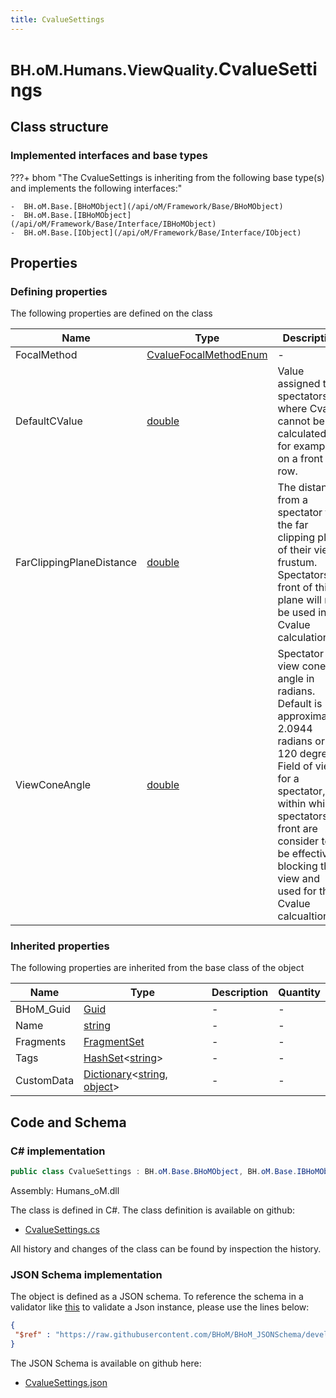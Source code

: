 ```yaml
---
title: CvalueSettings
---
```


# <small>BH.oM.Humans.ViewQuality.</small>**CvalueSettings**



## Class structure

### Implemented interfaces and base types

???+ bhom "The CvalueSettings is inheriting from the following base type(s) and implements the following interfaces:"

    -  BH.oM.Base.[BHoMObject](/api/oM/Framework/Base/BHoMObject)
    -  BH.oM.Base.[IBHoMObject](/api/oM/Framework/Base/Interface/IBHoMObject)
    -  BH.oM.Base.[IObject](/api/oM/Framework/Base/Interface/IObject)


## Properties



### Defining properties

The following properties are defined on the class

| Name             | Type             | Description      | Quantity         |
|------------------|------------------|------------------|------------------|
| FocalMethod | [CvalueFocalMethodEnum](/api/oM/Physical/Humans/ViewQuality/CvalueFocalMethodEnum) | - | - |
| DefaultCValue | [double](https://learn.microsoft.com/en-us/dotnet/api/System.Double?view=netstandard-2.0) | Value assigned to spectators where Cvalue cannot be calculated, for example on a front row. | - |
| FarClippingPlaneDistance | [double](https://learn.microsoft.com/en-us/dotnet/api/System.Double?view=netstandard-2.0) | The distance from a spectator to the far clipping plane of their view frustum. Spectators in front of this plane will not be used in the Cvalue calculation. | - |
| ViewConeAngle | [double](https://learn.microsoft.com/en-us/dotnet/api/System.Double?view=netstandard-2.0) | Spectator view cone angle in radians. Default is approximately 2.0944 radians or 120 degrees. Field of view for a spectator, within which spectators in front are consider to be effectively blocking the view and used for the Cvalue calcualtion.  | - |


### Inherited properties
The following properties are inherited from the base class of the object

| Name             | Type             | Description      | Quantity         |
|------------------|------------------|------------------|------------------|
| BHoM_Guid | [Guid](https://learn.microsoft.com/en-us/dotnet/api/System.Guid?view=netstandard-2.0) | - | - |
| Name | [string](https://learn.microsoft.com/en-us/dotnet/api/System.String?view=netstandard-2.0) | - | - |
| Fragments | [FragmentSet](/api/oM/Framework/Base/FragmentSet) | - | - |
| Tags | [HashSet](https://learn.microsoft.com/en-us/dotnet/api/System.Collections.Generic.HashSet-1?view=netstandard-2.0)&lt;[string](https://learn.microsoft.com/en-us/dotnet/api/System.String?view=netstandard-2.0)&gt; | - | - |
| CustomData | [Dictionary](https://learn.microsoft.com/en-us/dotnet/api/System.Collections.Generic.Dictionary-2?view=netstandard-2.0)&lt;[string](https://learn.microsoft.com/en-us/dotnet/api/System.String?view=netstandard-2.0), [object](https://learn.microsoft.com/en-us/dotnet/api/System.Object?view=netstandard-2.0)&gt; | - | - |


## Code and Schema

### C# implementation

``` C# title="C#"
public class CvalueSettings : BH.oM.Base.BHoMObject, BH.oM.Base.IBHoMObject, BH.oM.Base.IObject
```

Assembly: Humans_oM.dll

The class is defined in C#. The class definition is available on github:

- [CvalueSettings.cs](https://github.com/BHoM/BHoM/blob/develop/Humans_oM/ViewQuality\CvalueSettings.cs)

All history and changes of the class can be found by inspection the history.
### JSON Schema implementation

The object is defined as a JSON schema. To reference the schema in a validator like [this](https://www.jsonschemavalidator.net/) to validate a Json instance, please use the lines below:

``` json title="JSON Schema"
{
 "$ref" : "https://raw.githubusercontent.com/BHoM/BHoM_JSONSchema/develop/Humans_oM/ViewQuality/CvalueSettings.json"
}
```

The JSON Schema is available on github here:

- [CvalueSettings.json](https://github.com/BHoM/BHoM_JSONSchema/blob/develop/Humans_oM/ViewQuality/CvalueSettings.json)
